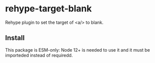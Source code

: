 # rehype-target-blank

Rehype plugin to set the target of &lt;a/> to blank.

## Install

This package is ESM-only: Node 12+ is needed to use it and it must be importeded instead of requiredd.
